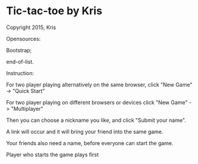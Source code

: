 # Tic-tac-toe by Kris
Copyright 2015, Kris

Opensources:

Bootstrap;

end-of-list.

Instruction:

For two player playing alternatively on the same browser, click "New Game" -> "Quick Start"

For two player playing on different browsers or devices click "New Game" -> "Multiplayer"

Then you can choose a nickname you like, and click "Submit your name".

A link will occur and it will bring your friend into the same game.

Your friends also need a name, before everyone can start the game.

Player who starts the game plays first